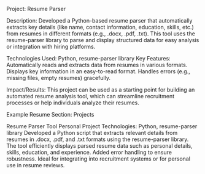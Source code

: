 Project: Resume Parser

Description: Developed a Python-based resume parser that automatically extracts key details (like name, contact information, education, skills, etc.) from resumes in different formats (e.g., .docx, .pdf, .txt). This tool uses the resume-parser library to parse and display structured data for easy analysis or integration with hiring platforms.

Technologies Used: Python, resume-parser library
Key Features:
Automatically reads and extracts data from resumes in various formats.
Displays key information in an easy-to-read format.
Handles errors (e.g., missing files, empty resumes) gracefully.

Impact/Results: This project can be used as a starting point for building an automated resume analysis tool, which can streamline recruitment processes or help individuals analyze their resumes.

Example Resume Section:
Projects

Resume Parser Tool
Personal Project
Technologies: Python, resume-parser library
Developed a Python script that extracts relevant details from resumes in .docx, .pdf, and .txt formats using the resume-parser library. The tool efficiently displays parsed resume data such as personal details, skills, education, and experience. Added error handling to ensure robustness. Ideal for integrating into recruitment systems or for personal use in resume reviews.

